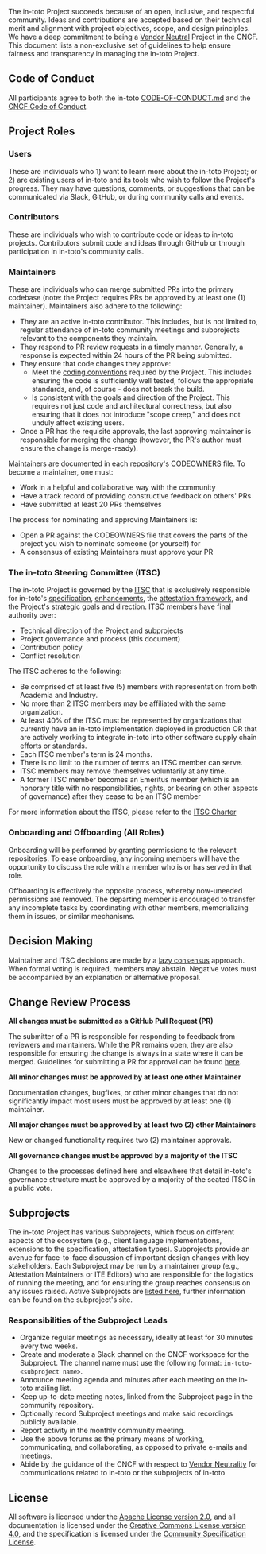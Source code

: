 The in-toto Project succeeds because of an open, inclusive, and respectful community. Ideas and contributions are accepted based on their technical merit and alignment with project objectives, scope, and design principles. We have a deep commitment to being a [Vendor Neutral](https://contribute.cncf.io/maintainers/community/vendor-neutrality/) Project in the CNCF. This document lists a non-exclusive set of guidelines to help ensure fairness and transparency in managing the in-toto Project.

## Code of Conduct

All participants agree to both the in-toto [CODE-OF-CONDUCT.md](/CODE-OF-CONDUCT.md) and the [CNCF Code of Conduct](https://github.com/cncf/foundation/blob/master/code-of-conduct.md).

## Project Roles

### Users

These are individuals who 1) want to learn more about the in-toto Project; or 2) are existing users of in-toto and its tools who wish to follow the Project's progress. They may have questions, comments, or suggestions that can be communicated via Slack, GitHub, or during community calls and events.

### Contributors

These are individuals who wish to contribute code or ideas to in-toto projects. Contributors submit code and ideas through GitHub or through participation in in-toto's community calls.

### Maintainers

These are individuals who can merge submitted PRs into the primary codebase (note: the Project requires PRs be approved by at least one (1) maintainer). Maintainers also adhere to the following:

* They are an active in-toto contributor. This includes, but is not limited to, regular attendance of in-toto community meetings and subprojects relevant to the components they maintain.
* They respond to PR review requests in a timely manner. Generally, a response is expected within 24 hours of the PR being submitted.
* They ensure that code changes they approve:
  * Meet the [coding conventions](/CONTRIBUTING.md) required by the Project. This includes ensuring the code is sufficiently well tested, follows the appropriate standards, and, of course - does not break the build.  
  * Is consistent with the goals and direction of the Project. This requires not just code and architectural correctness, but also ensuring that it does not introduce "scope creep," and does not unduly affect existing users.
* Once a PR has the requisite approvals, the last approving maintainer is responsible for merging the change (however, the PR's author must ensure the change is merge-ready).

Maintainers are documented in each repository's [CODEOWNERS](https://help.github.com/articles/about-codeowners/) file. To become a maintainer, one must:

* Work in a helpful and collaborative way with the community
* Have a track record of providing constructive feedback on others' PRs
* Have submitted at least 20 PRs themselves

The process for nominating and approving Maintainers is:

* Open a PR against the CODEOWNERS file that covers the parts of the project you wish to nominate someone (or yourself) for
* A consensus of existing Maintainers must approve your PR

### The in-toto Steering Committee (ITSC)

The in-toto Project is governed by the [ITSC](https://github.com/in-toto/community/blob/main/ITSC.md) that is exclusively responsible for in-toto's [specification](https://github.com/in-toto/docs), [enhancements](https://github.com/in-toto/in-toto/ite), the [attestation framework](https://github.com/in-toto/attestation), and the Project's strategic goals and direction. ITSC members have final authority over:

* Technical direction of the Project and subprojects
* Project governance and process (this document)
* Contribution policy
* Conflict resolution

The ITSC adheres to the following:

* Be comprised of at least five (5) members with representation from both Academia and Industry.
* No more than 2 ITSC members may be affiliated with the same organization.
* At least 40% of the ITSC must be represented by organizations that currently have an in-toto implementation deployed in production OR that are actively working to integrate in-toto into other software supply chain efforts or standards.
* Each ITSC member's term is 24 months.
* There is no limit to the number of terms an ITSC member can serve.
* ITSC members may remove themselves voluntarily at any time.
* A former ITSC member becomes an Emeritus member (which is an honorary title with no responsibilities, rights, or bearing on other aspects of governance) after they cease to be an ITSC member


For more information about the ITSC, please refer to the [ITSC Charter](CHARTER.md)

### Onboarding and Offboarding (All Roles)

Onboarding will be performed by granting permissions to the relevant repositories.   To ease onboarding, any incoming members will have the opportunity to discuss the role with a member who is or has served in that role.

Offboarding is effectively the opposite process, whereby now-uneeded permissions are removed.   The departing member is encouraged to transfer any incomplete tasks by coordinating with other members, memorializing them in issues, or similar mechanisms.

## Decision Making

Maintainer and ITSC decisions are made by a [lazy consensus](http://rave.apache.org/docs/governance/lazyConsensus.html) approach. When formal voting is required, members may abstain. Negative votes must be accompanied by an explanation or alternative proposal.

## Change Review Process

**All changes must be submitted as a GitHub Pull Request (PR)**

The submitter of a PR is responsible for responding to feedback from reviewers and maintainers. While the PR remains open, they are also responsible for ensuring the change is always in a state where it can be merged. Guidelines for submitting a PR for approval can be found [here](/CONTRIBUTING.md).

**All minor changes must be approved by at least one other Maintainer**

Documentation changes, bugfixes, or other minor changes that do not significantly impact most users must be approved by at least one (1) maintainer.

**All major changes must be approved by at least two (2) other Maintainers**

New or changed functionality requires two (2) maintainer approvals.

**All governance changes must be approved by a majority of the ITSC**

Changes to the processes defined here and elsewhere that detail in-toto's governance structure must be approved by a majority of the seated ITSC in a public vote.

## Subprojects

The in-toto Project has various Subprojects, which focus on different aspects of the ecosystem (e.g., client language implementations, extensions to the specification, attestation types). Subprojects provide an avenue for face-to-face discussion of important design changes with key stakeholders. Each Subproject may be run by a maintainer group (e.g., Attestation Maintainers or ITE Editors) who are responsible for the logistics of running the meeting, and for ensuring the group reaches consensus on any issues raised. Active Subprojects  are [listed here](/README.md#subprojects), further information can be found on the subproject's site.

### Responsibilities of the Subproject Leads

* Organize regular meetings as necessary, ideally at least for 30 minutes every two weeks.
* Create and moderate a Slack channel on the CNCF workspace for the Subproject. The channel name must use the following format: `in-toto-<subproject name>`.
* Announce meeting agenda and minutes after each meeting on the in-toto mailing list.
* Keep up-to-date meeting notes, linked from the Subproject page in the community repository.
* Optionally record Subproject meetings and make said recordings publicly available.
* Report activity in the monthly community meeting.
* Use the above forums as the primary means of working, communicating, and collaborating, as opposed to private e-mails and meetings.
* Abide by the guidance of the CNCF with respect to [Vendor Neutrality](https://contribute.cncf.io/maintainers/community/vendor-neutrality/) for communications related to in-toto or the subprojects of in-toto


## License

All software is licensed under the [Apache License version 2.0](https://www.apache.org/licenses/LICENSE-2.0), and all documentation is licensed under the [Creative Commons License version 4.0](https://creativecommons.org/licenses/by/4.0/legalcode), and the specification is licensed under the [Community Specification License](https://github.com/CommunitySpecification/Community_Specification).

